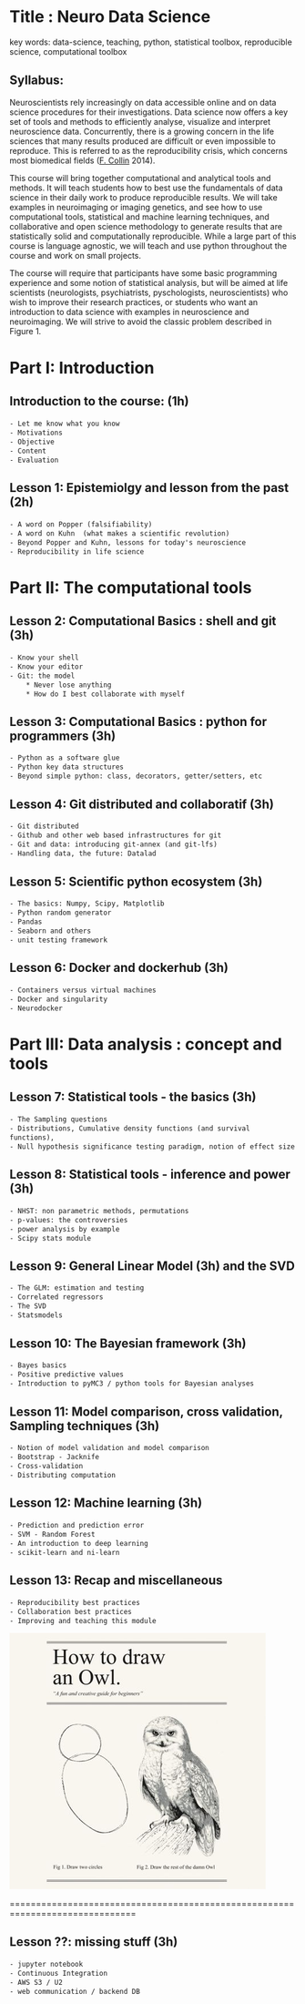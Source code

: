 
Title : Neuro Data Science
============================

key words: data-science, teaching, python, statistical toolbox, reproducible science, 
computational toolbox 

Syllabus:
-----------

Neuroscientists rely increasingly on data accessible online and on data science
procedures for their investigations. Data science now offers a key set of
tools and methods to efficiently analyse, visualize and interpret neuroscience
data. Concurrently, there is a growing concern in the life sciences that many
results produced are difficult or even impossible to reproduce. This is
referred to as the reproducibility crisis, which concerns most biomedical
fields ([F. Collin](https://www.nature.com/news/policy-nih-plans-to-enhance-reproducibility-1.14586) 2014).

This course will bring together computational and analytical tools and methods.
It will teach students how to best use the fundamentals of data science in
their daily work to produce reproducible results. We will take examples in
neuroimaging or imaging genetics, and see how to use computational tools,
statistical and machine learning techniques, and collaborative and open science
methodology to generate results that are statistically solid and
computationally reproducible. While a large part of this course is language
agnostic, we will teach and use python throughout the course and work on small
projects. 

The course will require that participants have some basic programming experience
and some notion of statistical analysis, but will be aimed at life scientists
(neurologists, psychiatrists, pyschologists, neuroscientists) who wish to
improve their research practices, or students who want an introduction to
data science with examples in neuroscience and neuroimaging. We will strive to avoid
the classic problem described in Figure 1.
 
Part I: Introduction
============================================

Introduction to the course: (1h)
---------------------------------
	- Let me know what you know 
	- Motivations
	- Objective
	- Content
	- Evaluation

Lesson 1: Epistemiolgy and lesson from the past (2h)
-----------------------------------------------------------------
	- A word on Popper (falsifiability)
	- A word on Kuhn  (what makes a scientific revolution)
	- Beyond Popper and Kuhn, lessons for today's neuroscience
	- Reproducibility in life science

Part II: The computational tools
============================================


Lesson 2: Computational Basics : shell and git (3h)
-----------------------------------------------------------------
	- Know your shell
	- Know your editor
	- Git: the model
		* Never lose anything 
		* How do I best collaborate with myself

Lesson 3: Computational Basics : python for programmers (3h)
-----------------------------------------------------------------
	- Python as a software glue
	- Python key data structures
	- Beyond simple python: class, decorators, getter/setters, etc

Lesson 4: Git distributed and collaboratif (3h)
-----------------------------------------------------------------
	- Git distributed
	- Github and other web based infrastructures for git
	- Git and data: introducing git-annex (and git-lfs)
	- Handling data, the future: Datalad

Lesson 5: Scientific python ecosystem (3h)
-----------------------------------------------------------------
	- The basics: Numpy, Scipy, Matplotlib 
	- Python random generator
	- Pandas
	- Seaborn and others
	- unit testing framework

Lesson 6: Docker and dockerhub (3h)
-----------------------------------------------------------------
	- Containers versus virtual machines
	- Docker and singularity 
	- Neurodocker 

Part III: Data analysis : concept and tools
============================================

Lesson 7: Statistical tools - the basics (3h)
-----------------------------------------------------------------
	- The Sampling questions
	- Distributions, Cumulative density functions (and survival functions), 
	- Null hypothesis significance testing paradigm, notion of effect size

Lesson 8: Statistical tools - inference and power (3h)
-----------------------------------------------------------------
	- NHST: non parametric methods, permutations
	- p-values: the controversies
	- power analysis by example 
	- Scipy stats module 

Lesson 9: General Linear Model (3h) and the SVD 
-----------------------------------------------------------------
	- The GLM: estimation and testing 
	- Correlated regressors
	- The SVD
	- Statsmodels

Lesson 10: The Bayesian framework (3h)
-----------------------------------------------------------------
	- Bayes basics 
	- Positive predictive values
	- Introduction to pyMC3 / python tools for Bayesian analyses

Lesson 11: Model comparison, cross validation, Sampling techniques  (3h)
-----------------------------------------------------------------
	- Notion of model validation and model comparison
	- Bootstrap - Jacknife
	- Cross-validation
	- Distributing computation 
 
Lesson 12: Machine learning (3h)
-----------------------------------------------------------------
	- Prediction and prediction error
	- SVM - Random Forest
	- An introduction to deep learning
	- scikit-learn and ni-learn 

Lesson 13: Recap and miscellaneous
-----------------------------------------------------------------
	- Reproducibility best practices
	- Collaboration best practices
	- Improving and teaching this module 

![How to draw an owl?][owl] 

[owl]:draw-an-owl.jpg "How to avoid this issue?"

==============================================================================



Lesson ??: missing stuff (3h)
-----------------------------------------------------------------
	- jupyter notebook  
	- Continuous Integration
	- AWS S3 / U2 
	- web communication / backend DB



